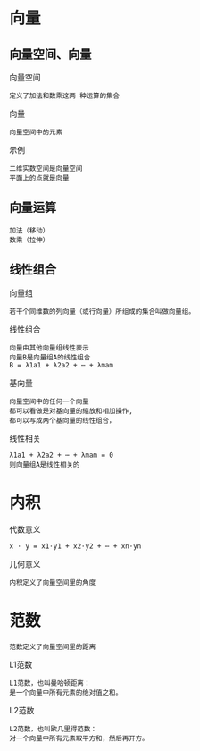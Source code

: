 
# 向量

## 向量空间、向量

向量空间

    定义了加法和数乘这两 种运算的集合
    
向量

    向量空间中的元素
            
示例

    二维实数空间是向量空间
    平面上的点就是向量
    
## 向量运算

    加法（移动）
    数乘（拉伸）
    
## 线性组合

向量组

    若干个同维数的列向量（或行向量）所组成的集合叫做向量组。

线性组合

    向量由其他向量组线性表示
    向量B是向量组A的线性组合
    B = λ1a1 + λ2a2 + ⋯ + λmam

基向量

    向量空间中的任何一个向量
    都可以看做是对基向量的缩放和相加操作,
    都可以写成两个基向量的线性组合，

线性相关

    λ1a1 + λ2a2 + ⋯ + λmam = 0
    则向量组A是线性相关的




# 内积

代数意义

    x ⋅ y = x1⋅y1 + x2⋅y2 + ⋯ + xn⋅yn

几何意义
 
    内积定义了向量空间里的角度 


# 范数

    范数定义了向量空间里的距离

L1范数

    L1范数，也叫曼哈顿距离：
    是一个向量中所有元素的绝对值之和。

L2范数

    L2范数，也叫欧几里得范数：
    对一个向量中所有元素取平方和，然后再开方。



